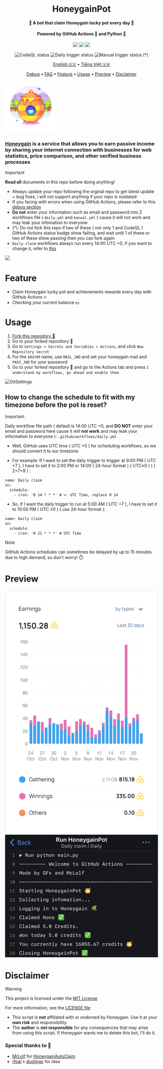 <h1 align="center">HoneygainPot</h1>
<h4 align="center">🐝 A bot that claim Honeygain lucky pot every day 🍯</h4>
<h4 align="center">Powered by GitHub Actions 🐙 and Python 🐍</h4>
<p align="center">
<img src="https://img.shields.io/github/forks/gorouflex/HoneygainPot?style=flat">
<img src="https://img.shields.io/github/stars/gorouflex/HoneygainPot?style=flat">
<img src="https://img.shields.io/github/contributors/gorouflex/HoneygainPot?style=flat">
<p align="center">
<img alt="CodeQL status" src="https://github.com/gorouflex/HoneygainPot/actions/workflows/codeql.yml/badge.svg">
<img alt="Daily trigger status" src="https://github.com/gorouflex/HoneygainPot/actions/workflows/daily.yml/badge.svg">
<img alt="Manual trigger status" src="https://github.com/gorouflex/HoneygainPot/actions/workflows/manual.yml/badge.svg"> (*)
<p align="center">
  <a href="https://github.com/gorouflex/HoneygainPot/">English 🇺🇸</a>
  •
  <a href="README-vn.md">Tiếng Việt 🇻🇳</a>
<p align="center">
  <a href="Debug.md">Debug</a>  
  •
  <a href="FAQ.md">FAQ</a> 
  •
  <a href="#feature">Feature</a>
  •
  <a href="#usage">Usage</a>     
  •
  <a href="#preview">Preview</a>
  •
  <a href="#disclaimer">Disclaimer</a>
 <p align="left">
   
<img src="Img/Logo.png"               
     width="170" 
     height="170"></p>

### [Honeygain](https://r.honeygain.me/BADBO762DE) is a service that allows you to earn **passive income** by **sharing** your **internet** connection with businesses  for web statistics, price comparison, and other verified business processes

 
> [!IMPORTANT]
> **Read all** documents in this repo before doing anything!
> - Always update your repo following the orginal repo to get latest update + bug fixes, i will not support anything if your repo is outdated
> - If you facing with errors when using GitHub Actions, please refer to this [debug section](Debug.md)
> - **Do not** enter your information such as email and password into 2 workflows file ( `daily.yml` and `manual.yml` ) cause it will not work and may leak your infomation to everyone
> - (*): Do not fork this repo if two of these ( not only 1 and CodeQL ) GitHub Actions status badge show failing, and wait until 1 of these or two of these show passing then you can fork again
> - `Daily claim` workflows always run every 14:00 UTC +0, if you want to change it, refer to [this](https://github.com/gorouflex/HoneygainPot#how-to-change-the-schedule-to-fit-with-my-timezone-before-the-pot-is-reset)
> <img src="https://i.imgur.com/htGeFlY.jpg">
  
# Feature 

- Claim Honeygain lucky pot and achievements rewards every day with GitHub Actions 🔥
- Checking your current balance 💵

# Usage 

  1. [Fork this repository 🍴](https://github.com/gorouflex/HoneygainPot/fork)
  2. Go to your forked repository 🍴
  3. Go to `Settings > Secrets and Variables > Actions`, and click `New Repository secret`
  4. For the secret name, use `MAIL_JWD` and set your honeygain mail and `PASS_JWD` for your password
  5. Go to your forked repository 🍴 and go to the Actions tab and press `I understand my workflows, go ahead and enable them`

![GitSettings](https://github.com/gorouflex/HoneygainPot/assets/98001973/d8d33621-5717-488d-9a80-6db395c8ac9d)

## How to change the schedule to fit with my timezone before the pot is reset?

> [!IMPORTANT]
Daily workflow file path ( default is 14:00 UTC +0, and **DO NOT** enter your email and password here cause it will **not work** and may leak your information to everyone ): `.github/workflows/daily.yml`

- Well, GitHub uses UTC time ( UTC +0 ) for scheduling workflows, so we should convert it to our timezone

- For example: If I want to set the daily trigger to trigger at 9:00 PM ( UTC +7 ), I have to set it to 2:00 PM or 14:00 ( 24-hour format ) ( UTC±0 ) ( ( 2+7=9 ) :

```
name: Daily claim
on:
  schedule:
    - cron: '0 14 * * *' # <- UTC Time, replace 0 14
```
- So, if I want the daily trigger to run at 5:00 AM ( UTC +7 ), I have to set it to 10:00 PM ( UTC ±0 ) ( use 24-hour format ):
```
name: Daily claim
on:
  schedule:
    - cron: '0 22 * * *' # UTC Time
```

> [!NOTE]
> GitHub Actions schedules can sometimes be delayed by up to 15 minutes due to high demand, so don’t worry! ⏱️

# Preview

<p align="center">
  <img src="Img/preview (1).jpeg">
  <img src="Img/preview.jpeg">
</p>

# Disclaimer

> [!WARNING]
> This project is licensed under the [MIT License](https://mit-license.org/)
> 
> For more information, see the [LICENSE file](./LICENSE)
> - This script is **not** affiliated with or endorsed by Honeygain. Use it at your **own risk** and responsibility.  
> - The **author** is **not responsible** for any consequences that may arise from using this script. If Honeygain wants me 
to delete this bot, I'll do it.

### Special thanks to 💖
- [MrLolf](https://github.com/MrLoLf/) for [HoneygainAutoClaim](https://github.com/MrLoLf/HoneygainAutoClaim)
- [rfoal](https://github.com/rfoel/) x [duolingo](https://github.com/rfoel/duolingo) for idea

